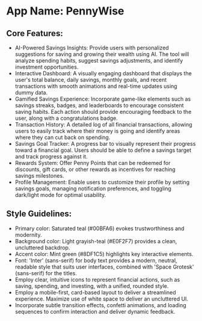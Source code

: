 # **App Name**: PennyWise

## Core Features:

- AI-Powered Savings Insights: Provide users with personalized suggestions for saving and growing their wealth using AI. The tool will analyze spending habits, suggest savings adjustments, and identify investment opportunities.
- Interactive Dashboard: A visually engaging dashboard that displays the user's total balance, daily savings, monthly goals, and recent transactions with smooth animations and real-time updates using dummy data.
- Gamified Savings Experience: Incorporate game-like elements such as savings streaks, badges, and leaderboards to encourage consistent saving habits. Each action should provide encouraging feedback to the user, along with a congratulations badge.
- Transaction History: A detailed log of all financial transactions, allowing users to easily track where their money is going and identify areas where they can cut back on spending.
- Savings Goal Tracker: A progress bar to visually represent their progress toward a financial goal. Users should be able to define a savings target and track progress against it.
- Rewards System: Offer Penny Points that can be redeemed for discounts, gift cards, or other rewards as incentives for reaching savings milestones.
- Profile Management: Enable users to customize their profile by setting savings goals, managing notification preferences, and toggling dark/light mode for optimal usability.

## Style Guidelines:

- Primary color: Saturated teal (#00BFA6) evokes trustworthiness and modernity.
- Background color: Light grayish-teal (#E0F2F7) provides a clean, uncluttered backdrop.
- Accent color: Mint green (#8DF1C5) highlights key interactive elements.
- Font: 'Inter' (sans-serif) for body text provides a modern, neutral, readable style that suits user interfaces, combined with 'Space Grotesk' (sans-serif) for the titles.
- Employ clear, intuitive icons to represent financial actions, such as saving, spending, and investing, with a unified, rounded style.
- Employ a mobile-first, card-based layout to deliver a streamlined experience. Maximize use of white space to deliver an uncluttered UI.
- Incorporate subtle transition effects, confetti animations, and loading sequences to confirm interaction and deliver dynamic feedback.